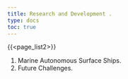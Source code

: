 ```yaml
---
title: Research and Development . 
type: docs
toc: true
---
```

{{<page_list2>}}
1. Marine Autonomous Surface Ships.
2. Future Challenges.
